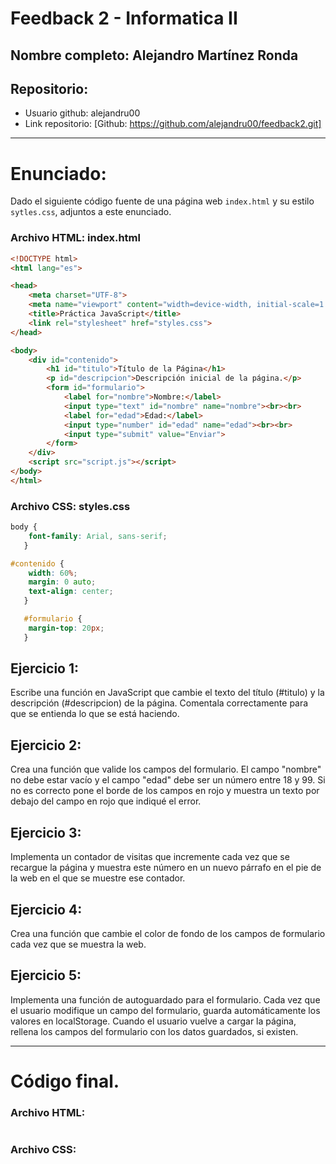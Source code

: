 # Feedback 2 - Informatica II

## Nombre completo: Alejandro Martínez Ronda
## Repositorio:
- Usuario github: alejandru00
- Link repositorio: [Github: https://github.com/alejandru00/feedback2.git]

------------------------------------------------

# Enunciado:

Dado el siguiente código fuente de una página web `index.html` y su estilo `sytles.css`, adjuntos a
este enunciado. 

### Archivo HTML: index.html
``` html
<!DOCTYPE html>
<html lang="es">

<head>
    <meta charset="UTF-8">
    <meta name="viewport" content="width=device-width, initial-scale=1.0">
    <title>Práctica JavaScript</title>
    <link rel="stylesheet" href="styles.css">
</head>

<body>
    <div id="contenido">
        <h1 id="titulo">Título de la Página</h1>
        <p id="descripcion">Descripción inicial de la página.</p>
        <form id="formulario">
            <label for="nombre">Nombre:</label>
            <input type="text" id="nombre" name="nombre"><br><br>
            <label for="edad">Edad:</label>
            <input type="number" id="edad" name="edad"><br><br>
            <input type="submit" value="Enviar">
        </form>
    </div>
    <script src="script.js"></script>
</body>
</html>
```

### Archivo CSS: styles.css
``` css
body {
    font-family: Arial, sans-serif;
   }

#contenido {
    width: 60%;
    margin: 0 auto;
    text-align: center;
   }

   #formulario {
    margin-top: 20px;
   }
```

## Ejercicio 1:
Escribe una función en JavaScript que cambie el texto del título (#titulo) y la descripción
(#descripcion) de la página. Comentala correctamente para que se entienda lo que se está
haciendo.

## Ejercicio 2:
Crea una función que valide los campos del formulario. El campo "nombre" no debe estar
vacío y el campo "edad" debe ser un número entre 18 y 99. Si no es correcto pone el borde de
los campos en rojo y muestra un texto por debajo del campo en rojo que indiqué el error.

## Ejercicio 3:
Implementa un contador de visitas que incremente cada vez que se recargue la página y
muestra este número en un nuevo párrafo en el pie de la web en el que se muestre ese
contador.

## Ejercicio 4:
Crea una función que cambie el color de fondo de los campos de formulario cada vez que se
muestra la web.

## Ejercicio 5:
Implementa una función de autoguardado para el formulario. Cada vez que el usuario modifique
un campo del formulario, guarda automáticamente los valores en localStorage. Cuando el
usuario vuelve a cargar la página, rellena los campos del formulario con los datos guardados, si
existen.

-----------------------------------------------------------------

# Código final.
### Archivo HTML:
``` html

```

### Archivo CSS:
``` css

```
